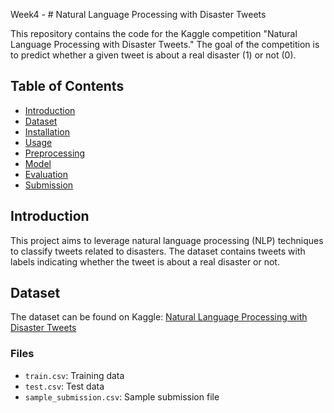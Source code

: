 Week4 - # Natural Language Processing with Disaster Tweets

This repository contains the code for the Kaggle competition "Natural Language Processing with Disaster Tweets." The goal of the competition is to predict whether a given tweet is about a real disaster (1) or not (0).

## Table of Contents
- [Introduction](#introduction)
- [Dataset](#dataset)
- [Installation](#installation)
- [Usage](#usage)
- [Preprocessing](#preprocessing)
- [Model](#model)
- [Evaluation](#evaluation)
- [Submission](#submission)

## Introduction
This project aims to leverage natural language processing (NLP) techniques to classify tweets related to disasters. The dataset contains tweets with labels indicating whether the tweet is about a real disaster or not.

## Dataset
The dataset can be found on Kaggle: [Natural Language Processing with Disaster Tweets](https://www.kaggle.com/c/nlp-getting-started/data)

### Files
- `train.csv`: Training data
- `test.csv`: Test data
- `sample_submission.csv`: Sample submission file
